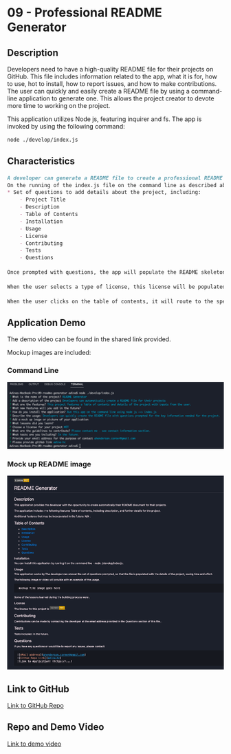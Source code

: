 # 09 - Professional README Generator

## Description

Developers need to have a high-quality README file for their projects on GitHub.
This file includes information related to the app, what it is for, how to use, hot to install, how to report issues, and how to make contributions.
The user can quickly and easily create a README file by using a command-line application to generate one. This allows the project creator to devote more time to working on the project.

This application utilizes Node js, featuring inquirer and fs.
The app is invoked by using the following command:

```bash
node ./develop/index.js
```

## Characteristics

```md
A developer can generate a README file to create a professional README document for a new project:
On the running of the index.js file on the command line as described above, the user is presented with:
* Set of questions to add details about the project, including:
    - Project Title
    - Description
    - Table of Contents
    - Installation
    - Usage
    - License
    - Contributing
    - Tests
    - Questions

Once prompted with questions, the app will populate the README skeleton including the user input.

When the user selects a type of license, this license will be populated in the respective section and will show the badge at the top of the file.

When the user clicks on the table of contents, it will route to the specific section of the document according to the user's selection or click.
```

## Application Demo

The demo video can be found in the shared link provided.

Mockup images are included:

### Command Line
![Command Line image with example of questions prompted](./assets/command-line.png)

### Mock up README image
![Example of new generated README file](./assets/New-README.png)


## Link to GitHub

[Link to GitHub Repo](https://github.com/adina-hc/readme-generator)

## Repo and Demo Video

[Link to demo video](https://drive.google.com/drive/folders/1D-9cPHVyrW9H6Qq0YSBa5KEURu6uFl4U?usp=sharing)

